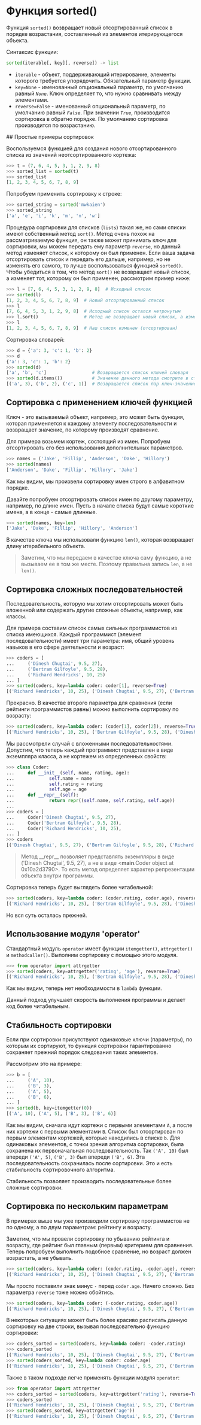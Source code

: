 # Функция sorted()

Функция `sorted()` возвращает новый отсортированный список в порядке возрастания, составленный из элементов итерирующегося объекта.

Синтаксис функции:

```python
sorted(iterable[, key][, reverse]) -> list
```

 - `iterable` - объект, поддерживающий итерирование, элементы которого требуется упорядочить. Обязательный параметр функции.
 - `key=None` - именованный опциональный параметр, по умолчанию равный *`None`*. Ключ определяет то, что нужно сравнивать между элементами.
 - `reverse=False` - именованный опциональный параметр, по умолчанию равный *`False`*. При значении *`True`*, производится сортировка в обратно порядке. По умолчанию сортировка производится по возрастанию.

## Простые примеры сортировок

Воспользуемся функцией для создания нового отсортированного списка из значений неотсортированного кортежа:

```python
>>> t = (7, 6, 4, 5, 3, 1, 2, 9, 8)
>>> sorted_list = sorted(t)
>>> sorted_list
[1, 2, 3, 4, 5, 6, 7, 8, 9]
```

Попробуем применить сортировку к строке:

```python
>>> sorted_string = sorted('mwkaien')
>>> sorted_string
['a', 'e', 'i', 'k', 'm', 'n', 'w']
```

Процедура сортировки для списков (`lists`) такая же, но сами списки имеют собственный метод `sort()`. Метод очень похож на рассматриваемую функция, он также может принимать ключ для сортировки, мы можем передать ему параметр `reverse`, но данный метод изменяет список, к которому он был применен. Если ваша задача отсортировать список и передать его дальше, например, но не изменять его самого, то лучше воспользоваться функцией `sorted()`. Чтобы убедиться в том, что метод `sort()` не возвращает новый список, а изменяет тот, которому он был применен, рассмотрим пример ниже:

```python
>>> l = [7, 6, 4, 5, 3, 1, 2, 9, 8]  # Исходный список
>>> sorted(l)
[1, 2, 3, 4, 5, 6, 7, 8, 9]  # Новый отсортированный список
>>> l
[7, 6, 4, 5, 3, 1, 2, 9, 8]  # Исходный список остался нетронутым
>>> l.sort()                 # Метод не возвращает новый список, а изменяет существующий
>>> l
[1, 2, 3, 4, 5, 6, 7, 8, 9]  # Наш список изменен (отсортирован)
```

Сортировка словарей:

```python
>>> d = {'a': 3, 'c': 1, 'b': 2}
>>> d
{'a': 3, 'c': 1, 'b': 2}
>>> sorted(d)
['a', 'b', 'c']                 # Возвращается список ключей словаря
>>> sorted(d.items())           # Значение данного метода смотрите в статье про словари
[('a', 3), ('b', 2), ('c', 1)]  # Возвращается список пар ключ-значение
```

## Сортировка с применением ключей функцией

Ключ - это вызываемый объект, например, это может быть функция, которая применяется к каждому элементу последовательности и возвращает значение, по которому производят сравнение.

Для примера возьмем кортеж, состоящий из имен. Попробуем отсортировать его без использования дополнительных параметров.

```python
>>> names = ('Jake', 'Fillip', 'Anderson', 'Dake', 'Hillory')
>>> sorted(names)
['Anderson', 'Dake', 'Fillip', 'Hillory', 'Jake']
```

Как мы видим, мы произвели сортировку имен строго в алфавитном порядке. 

Давайте попробуем отсортировать список имен по другому параметру, например, по длине имен. Пусть в начале списка будут самые короткие имена, а в конце - самые длинные. 

```python
>>> sorted(names, key=len)
['Jake', 'Dake', 'Fillip', 'Hillory', 'Anderson']
```

В качестве ключа мы использовали функцию `len()`, которая возвращает длину итерабельного объекта.

> Заметим, что мы передаем в качестве ключа саму функцию, а не вызываем ее в том же месте. Поэтому правильна запись `len`, а не `len()`.

## Сортировка сложных последовательностей

Последовательность, которую мы хотим отсортировать может быть вложенной или содержать другие сложные объекты, например, как классы.

Для примера составим список самых сильных программистов из списка имеющихся. Каждый программист (элемент последовательности) имеет три параметра: имя, общий уровень навыков в его сфере деятельности и возраст:

```python
>>> coders = [
...     ('Dinesh Chugtai', 9.5, 27),
...     ('Bertram Gilfoyle', 9.5, 28),
...     ('Richard Hendricks', 10, 25)
... ]
>>> sorted(coders, key=lambda coder: coder[1], reverse=True)
[('Richard Hendricks', 10, 25), ('Dinesh Chugtai', 9.5, 27), ('Bertram Gilfoyle', 9.5, 28)]
```

Прекрасно. В качестве второго параметра для сравнения (если рейтинги программистов равны) можно выполнить сортировку по возрасту:

```python
>>> sorted(coders, key=lambda coder: (coder[1], coder[2]), reverse=True)
[('Richard Hendricks', 10, 25), ('Bertram Gilfoyle', 9.5, 28), ('Dinesh Chugtai', 9.5, 27)]
```

Мы рассмотрели случай с вложенными последовательностями. Допустим, что теперь каждый программист представлен в виде экземпляра класса, а не кортежем из определенных свойств:

```python
>>> class Coder:
...     def __init__(self, name, rating, age):
...             self.name = name
...             self.rating = rating
...             self.age = age
...     def __repr__(self):
...             return repr((self.name, self.rating, self.age))
...
>>> coders = [
...     Coder('Dinesh Chugtai', 9.5, 27),
...     Coder('Bertram Gilfoyle', 9.5, 28),
...     Coder('Richard Hendricks', 10, 25),
... ]
>>> coders
[('Dinesh Chugtai', 9.5, 27), ('Bertram Gilfoyle', 9.5, 28), ('Richard Hendricks', 10, 25)]
```

> Метод \_\_repr\_\_ позволяет представлять экземпляры в виде ('Dinesh Chugtai', 9.5, 27), a не в виде <__main__.Coder object at 0x10a2d3790>. То есть метод определяет характер репрезентации объекта внутри программы.

Сортировка теперь будет выглядеть более читабельной:

```python
>>> sorted(coders, key=lambda coder: (coder.rating, coder.age), reverse=True)
[('Richard Hendricks', 10, 25), ('Bertram Gilfoyle', 9.5, 28), ('Dinesh Chugtai', 9.5, 27)]
```

Но вся суть осталась прежней.

## Использование модуля 'operator'

Стандартный модуль `operator` имеет функции `itemgetter()`, `attrgetter()` и `methodcaller()`. Выполним сортировку с помощью этого модуля.

```python
>>> from operator import attrgetter
>>> sorted(coders, key=attrgetter('rating', 'age'), reverse=True)
[('Richard Hendricks', 10, 25), ('Bertram Gilfoyle', 9.5, 28), ('Dinesh Chugtai', 9.5, 27)]
```

Как мы видим, теперь нет необходимости в `lambda` функции.

Данный подход улучшает скорость выполнения программы и делает код более читабельным.

## Стабильность сортировки

Если при сортировки присутствуют одинаковые ключи (параметры), по которым их сортируют, то функция сортировки гарантированно сохраняет прежний порядок следования таких элементов.

Рассмотрим это на примере:

```python
>>> b = [
...     ('A', 10),
...     ('B', 3),
...     ('A', 5),
...     ('B', 6),
... ]
>>> sorted(b, key=itemgetter(0))
[('A', 10), ('A', 5), ('B', 3), ('B', 6)]
```

Как мы видим, сначала идут кортежи с первыми элементами `A`, а после них кортежи с первыми элементами `B`. Список был отсортирован по первым элементам кортежей, которые находились в списке `b`. Для одинаковых элементов, с точки зрения алгоритма сортировки, была сохранена их первоначальная последовательность. Так `('A', 10)` был впереди `('A', 5)`, `('B', 3)` был впереди `('B', 6)`. Эта последовательность сохранилась после сортировки. Это и есть стабильность сортировочного алгоритма.

Стабильность позволяет производить последовательные более сложные сортировки.

## Сортировка по нескольким параметрам

В примерах выше мы уже производили сортировку программистов не по одному, а по двум параметрам: рейтингу и возрасту.

Заметим, что мы провели сортировку по убыванию рейтинга и возрасту, где рейтинг был главным (первым) критерием для сравнения. Теперь попробуем  выполнить подобное сравнение, но возраст должен возрастать, а не убывать.

```python
>>> sorted(coders, key=lambda coder: (coder.rating, -coder.age), reverse=True)
[('Richard Hendricks', 10, 25), ('Dinesh Chugtai', 9.5, 27), ('Bertram Gilfoyle', 9.5, 28)]
```

Мы просто поставили знак минус `-` перед `coder.age`. Ничего сложно. Без параметра `reverse` тоже можно обойтись.

```python
>>> sorted(coders, key=lambda coder: (-coder.rating, coder.age))
[('Richard Hendricks', 10, 25), ('Dinesh Chugtai', 9.5, 27), ('Bertram Gilfoyle', 9.5, 28)]
```

В некоторых ситуациях может быть более красиво расписать данную сортировку на две строки, вызывая последовательно функцию сортировки:

```python
>>> coders_sorted = sorted(coders, key=lambda coder: -coder.rating)
>>> coders_sorted
[('Richard Hendricks', 10, 25), ('Dinesh Chugtai', 9.5, 27), ('Bertram Gilfoyle', 9.5, 28)]
>>> sorted(coders_sorted, key=lambda coder: coder.age)
[('Richard Hendricks', 10, 25), ('Dinesh Chugtai', 9.5, 27), ('Bertram Gilfoyle', 9.5, 28)]
```

Также в таком подходе легче применять функции модуля `operator`:

```python
>>> from operator import attrgetter
>>> coders_sorted = sorted(coders, key=attrgetter('rating'), reverse=True)
>>> coders_sorted
[('Richard Hendricks', 10, 25), ('Dinesh Chugtai', 9.5, 27), ('Bertram Gilfoyle', 9.5, 28)]
>>> sorted(coders_sorted, key=attrgetter('age'))
[('Richard Hendricks', 10, 25), ('Dinesh Chugtai', 9.5, 27), ('Bertram Gilfoyle', 9.5, 28)]
```